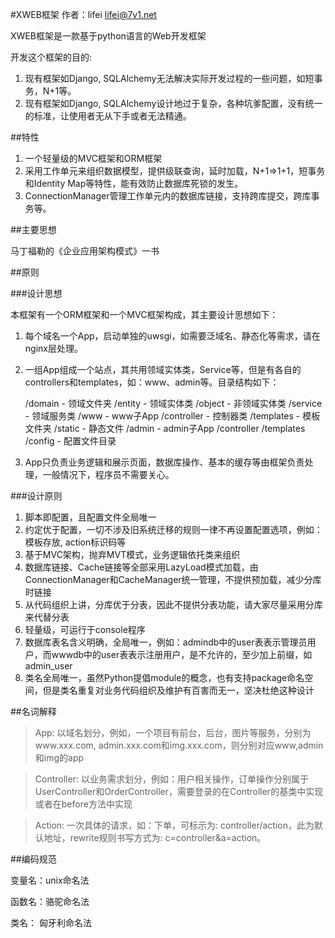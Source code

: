 #XWEB框架
作者：lifei   <lifei@7v1.net>

XWEB框架是一款基于python语言的Web开发框架

开发这个框架的目的:

1. 现有框架如Django, SQLAlchemy无法解决实际开发过程的一些问题，如短事务，N+1等。
2. 现有框架如Django, SQLAlchemy设计地过于复杂，各种坑爹配置，没有统一的标准，让使用者无从下手或者无法精通。

##特性

1. 一个轻量级的MVC框架和ORM框架
2. 采用工作单元来组织数据模型，提供级联查询，延时加载，N+1=>1+1，短事务和Identity Map等特性，能有效防止数据库死锁的发生。
3. ConnectionManager管理工作单元内的数据库链接，支持跨库提交，跨库事务等。

##主要思想

马丁福勒的《企业应用架构模式》一书

##原则

###设计思想

本框架有一个ORM框架和一个MVC框架构成，其主要设计思想如下：

1. 每个域名一个App，启动单独的uwsgi，如需要泛域名、静态化等需求，请在nginx层处理。
2. 一组App组成一个站点，其共用领域实体类，Service等，但是有各自的controllers和templates，如：www、admin等。目录结构如下：

    /domain         - 领域文件夹
        /entity         - 领域实体类
        /object         - 非领域实体类
        /service        - 领域服务类
    /www            - www子App
        /controller     - 控制器类
        /templates      - 模板文件夹
        /static			- 静态文件
    /admin          - admin子App
        /controller
        /templates
    /config         - 配置文件目录

3. App只负责业务逻辑和展示页面，数据库操作、基本的缓存等由框架负责处理，一般情况下，程序员不需要关心。

###设计原则
1. 脚本即配置，且配置文件全局唯一
2. 约定优于配置，一切不涉及旧系统迁移的规则一律不再设置配置选项，例如：模板存放, action标识码等
3. 基于MVC架构，抛弃MVT模式，业务逻辑依托类来组织
4. 数据库链接、Cache链接等全部采用LazyLoad模式加载，由ConnectionManager和CacheManager统一管理，不提供预加载，减少分库时链接
5. 从代码组织上讲，分库优于分表，因此不提供分表功能，请大家尽量采用分库来代替分表
6. 轻量级，可运行于console程序
7. 数据库表名含义明确，全局唯一，例如：admindb中的user表表示管理员用户，而wwwdb中的user表表示注册用户，是不允许的，至少加上前缀，如admin_user
8. 类名全局唯一，虽然Python提倡module的概念，也有支持package命名空间，但是类名重复对业务代码组织及维护有百害而无一，坚决杜绝这种设计

##名词解释

> App: 以域名划分，例如，一个项目有前台，后台，图片等服务，分别为www.xxx.com, admin.xxx.com和img.xxx.com，则分别对应www,admin和img的app

> Controller: 以业务需求划分，例如：用户相关操作，订单操作分别属于UserController和OrderController，需要登录的在Controller的基类中实现或者在before方法中实现

> Action: 一次具体的请求，如：下单，可标示为: controller/action，此为默认地址，rewrite规则书写方式为: c=controller&a=action。



##编码规范

变量名：unix命名法

函数名：骆驼命名法

类名：  匈牙利命名法